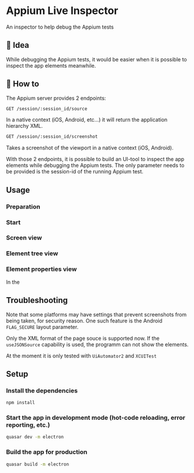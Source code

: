 # Appium Live Inspector

An inspector to help debug the Appium tests

## :dizzy: Idea
While debugging the Appium tests, it would be easier when it is possible to inspect the app elements meanwhile.

## :crystal_ball: How to
The Appium server provides 2 endpoints:
```bash
GET /session/:session_id/source
```
In a native context (iOS, Android, etc...) it will return the application hierarchy XML.
```bash
GET /session/:session_id/screenshot
```
Takes a screenshot of the viewport in a native context (iOS, Android).

With those 2 endpoints, it is possible to build an UI-tool to inspect the app elements while debugging the Appium tests. The only parameter needs to be provided is the session-id of the running Appium test.
## Usage
### Preparation

### Start

### Screen view

### Element tree view

### Element properties view
In the
## Troubleshooting
Note that some platforms may have settings that prevent screenshots from being taken, for security reason. One such feature is the Android ```FLAG_SECURE``` layout parameter.

Only the XML format of the page souce is supported now. If the `useJSONSource` capability is used, the programm can not show the elements.

At the moment it is only tested with `UiAutomator2` and `XCUITest`
## Setup
### Install the dependencies
```bash
npm install
```
### Start the app in development mode (hot-code reloading, error reporting, etc.)
```bash
quasar dev -m electron
```
### Build the app for production
```bash
quasar build -m electron
```
